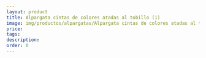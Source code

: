 ```yaml
---
layout: product
title: Alpargata cintas de colores atadas al tobillo (1)
image: img/productos/alpargatas/Alpargata cintas de colores atadas al tobillo (1).jpeg
price: 
tags: 
description: 
order: 0
---
```

